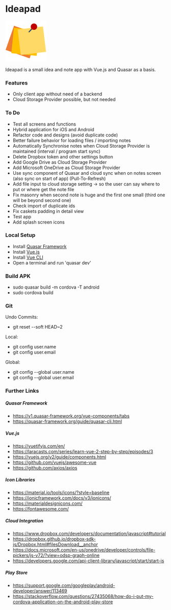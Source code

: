 # Ideapad
![Alt text](/src/statics/logo_three_post_its/three_post_its_128x128.png?raw=true "Ideapad Logo")  

Ideapad is a small idea and note app with Vue.js and Quasar as a basis.

### Features
- Only client app without need of a backend
- Cloud Storage Provider possible, but not needed

### To Do 
- Test all screens and functions
- Hybrid application for iOS and Android
- Refactor code and designs (avoid duplicate code)
- Better failure behavior for loading files / importing notes
- Automatically Synchronise notes when Cloud Storage Provider is maintained (interval / program start sync)
- Delete Dropbox token and other settings button
- Add Google Drive as Cloud Storage Provider
- Add Microsoft OneDrive as Cloud Storage Provider
- Use sync component of Quasar and cloud sync when on notes screen (also sync on start of app) (Pull-To-Refresh)
- Add file input to cloud storage setting -> so the user can say where to put or where get the note file
- Fix masonry when second note is huge and the first one small (third one will be beyond second one)
- Check import of duplicate ids
- Fix caskets padding in detail view
- Test app
- Add splash screen icons

### Local Setup
- Install [Quasar Framework](https://v1.quasar-framework.org/quasar-cli/installation)
- Install [Vue.js](https://vuejs.org/)
- Install [Vue CLI](https://cli.vuejs.org)
- Open a terminal and run 'quasar dev'

### Build APK
- sudo quasar build -m cordova -T android
- sudo cordova build

### Git
Undo Commits:
- git reset --soft HEAD~2

Local:
- git config user.name <NAME>
- git config user.email <EMAIL> 

Global:
- git config --global user.name <NAME>
- git config --global user.email <EMAIL> 

### Further Links

##### Quasar Framework
- https://v1.quasar-framework.org/vue-components/tabs
- https://quasar-framework.org/guide/quasar-cli.html

##### Vue.js
- https://vuetifyjs.com/en/
- https://laracasts.com/series/learn-vue-2-step-by-step/episodes/3
- https://vuejs.org/v2/guide/components.html
- https://github.com/vuejs/awesome-vue
- https://github.com/axios/axios

##### Icon Libraries
- https://material.io/tools/icons/?style=baseline
- https://ionicframework.com/docs/v3/ionicons/
- https://materialdesignicons.com/
- https://fontawesome.com/

##### Cloud Integration
- https://www.dropbox.com/developers/documentation/javascript#tutorial
- https://dropbox.github.io/dropbox-sdk-js/Dropbox.html#filesDownload__anchor
- https://docs.microsoft.com/en-us/onedrive/developer/controls/file-pickers/js-v72/?view=odsp-graph-online
- https://developers.google.com/api-client-library/javascript/start/start-js

##### Play Store
- https://support.google.com/googleplay/android-developer/answer/113469
- https://stackoverflow.com/questions/27435068/how-do-i-put-my-cordova-application-on-the-android-play-store
